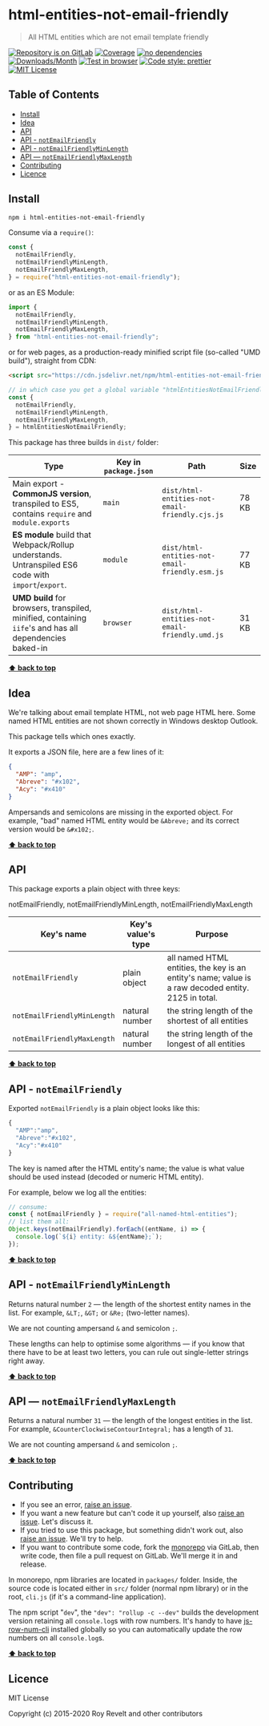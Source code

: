 # html-entities-not-email-friendly

> All HTML entities which are not email template friendly

[![Repository is on GitLab][gitlab-img]][gitlab-url]
[![Coverage][cov-img]][cov-url]
[![no dependencies][no-deps-img]][no-deps-url]
[![Downloads/Month][downloads-img]][downloads-url]
[![Test in browser][runkit-img]][runkit-url]
[![Code style: prettier][prettier-img]][prettier-url]
[![MIT License][license-img]][license-url]

## Table of Contents

- [Install](#install)
- [Idea](#idea)
- [API](#api)
- [API - `notEmailFriendly`](#api-notemailfriendly)
- [API - `notEmailFriendlyMinLength`](#api-notemailfriendlyminlength)
- [API — `notEmailFriendlyMaxLength`](#api--notemailfriendlymaxlength)
- [Contributing](#contributing)
- [Licence](#licence)

## Install

```bash
npm i html-entities-not-email-friendly
```

Consume via a `require()`:

```js
const {
  notEmailFriendly,
  notEmailFriendlyMinLength,
  notEmailFriendlyMaxLength,
} = require("html-entities-not-email-friendly");
```

or as an ES Module:

```js
import {
  notEmailFriendly,
  notEmailFriendlyMinLength,
  notEmailFriendlyMaxLength,
} from "html-entities-not-email-friendly";
```

or for web pages, as a production-ready minified script file (so-called "UMD build"), straight from CDN:

```html
<script src="https://cdn.jsdelivr.net/npm/html-entities-not-email-friendly/dist/html-entities-not-email-friendly.umd.js"></script>
```

```js
// in which case you get a global variable "htmlEntitiesNotEmailFriendly" which you consume like this:
const {
  notEmailFriendly,
  notEmailFriendlyMinLength,
  notEmailFriendlyMaxLength,
} = htmlEntitiesNotEmailFriendly;
```

This package has three builds in `dist/` folder:

| Type                                                                                                    | Key in `package.json` | Path                                           | Size  |
| ------------------------------------------------------------------------------------------------------- | --------------------- | ---------------------------------------------- | ----- |
| Main export - **CommonJS version**, transpiled to ES5, contains `require` and `module.exports`          | `main`                | `dist/html-entities-not-email-friendly.cjs.js` | 78 KB |
| **ES module** build that Webpack/Rollup understands. Untranspiled ES6 code with `import`/`export`.      | `module`              | `dist/html-entities-not-email-friendly.esm.js` | 77 KB |
| **UMD build** for browsers, transpiled, minified, containing `iife`'s and has all dependencies baked-in | `browser`             | `dist/html-entities-not-email-friendly.umd.js` | 31 KB |

**[⬆ back to top](#)**

## Idea

We're talking about email template HTML, not web page HTML here. Some named HTML entities are not shown correctly in Windows desktop Outlook.

This package tells which ones exactly.

It exports a JSON file, here are a few lines of it:

```json
{
  "AMP": "amp",
  "Abreve": "#x102",
  "Acy": "#x410"
}
```

Ampersands and semicolons are missing in the exported object. For example, "bad" named HTML entity would be `&Abreve;` and its correct version would be `&#x102;`.

**[⬆ back to top](#)**

## API

This package exports a plain object with three keys:

notEmailFriendly,
notEmailFriendlyMinLength,
notEmailFriendlyMaxLength

| Key's name                  | Key's value's type | Purpose                                                                                             |
| --------------------------- | ------------------ | --------------------------------------------------------------------------------------------------- |
| `notEmailFriendly`          | plain object       | all named HTML entities, the key is an entity's name; value is a raw decoded entity. 2125 in total. |
| `notEmailFriendlyMinLength` | natural number     | the string length of the shortest of all entities                                                   |
| `notEmailFriendlyMaxLength` | natural number     | the string length of the longest of all entities                                                    |

**[⬆ back to top](#)**

## API - `notEmailFriendly`

Exported `notEmailFriendly` is a plain object looks like this:

```js
{
  "AMP":"amp",
  "Abreve":"#x102",
  "Acy":"#x410"
}
```

The key is named after the HTML entity's name; the value is what value should be used instead (decoded or numeric HTML entity).

For example, below we log all the entities:

```js
// consume:
const { notEmailFriendly } = require("all-named-html-entities");
// list them all:
Object.keys(notEmailFriendly).forEach((entName, i) => {
  console.log(`${i} entity: &${entName};`);
});
```

**[⬆ back to top](#)**

## API - `notEmailFriendlyMinLength`

Returns natural number `2` — the length of the shortest entity names in the list. For example, `&LT;`, `&GT;` or `&Re;` (two-letter names).

We are not counting ampersand `&` and semicolon `;`.

These lengths can help to optimise some algorithms — if you know that there have to be at least two letters, you can rule out single-letter strings right away.

**[⬆ back to top](#)**

## API — `notEmailFriendlyMaxLength`

Returns a natural number `31` — the length of the longest entities in the list. For example, `&CounterClockwiseContourIntegral;` has a length of `31`.

We are not counting ampersand `&` and semicolon `;`.

**[⬆ back to top](#)**

## Contributing

- If you see an error, [raise an issue](<https://gitlab.com/codsen/codsen/issues/new?issue[title]=html-entities-not-email-friendly%20package%20-%20put%20title%20here&issue[description]=**Which%20package%20is%20this%20issue%20for**%3A%20%0Ahtml-entities-not-email-friendly%0A%0A**Describe%20the%20issue%20(if%20necessary)**%3A%20%0A%0A%0A%2Fassign%20%40revelt>).
- If you want a new feature but can't code it up yourself, also [raise an issue](<https://gitlab.com/codsen/codsen/issues/new?issue[title]=html-entities-not-email-friendly%20package%20-%20put%20title%20here&issue[description]=**Which%20package%20is%20this%20issue%20for**%3A%20%0Ahtml-entities-not-email-friendly%0A%0A**Describe%20the%20issue%20(if%20necessary)**%3A%20%0A%0A%0A%2Fassign%20%40revelt>). Let's discuss it.
- If you tried to use this package, but something didn't work out, also [raise an issue](<https://gitlab.com/codsen/codsen/issues/new?issue[title]=html-entities-not-email-friendly%20package%20-%20put%20title%20here&issue[description]=**Which%20package%20is%20this%20issue%20for**%3A%20%0Ahtml-entities-not-email-friendly%0A%0A**Describe%20the%20issue%20(if%20necessary)**%3A%20%0A%0A%0A%2Fassign%20%40revelt>). We'll try to help.
- If you want to contribute some code, fork the [monorepo](https://gitlab.com/codsen/codsen/) via GitLab, then write code, then file a pull request on GitLab. We'll merge it in and release.

In monorepo, npm libraries are located in `packages/` folder. Inside, the source code is located either in `src/` folder (normal npm library) or in the root, `cli.js` (if it's a command-line application).

The npm script "`dev`", the `"dev": "rollup -c --dev"` builds the development version retaining all `console.log`s with row numbers. It's handy to have [js-row-num-cli](https://www.npmjs.com/package/js-row-num-cli) installed globally so you can automatically update the row numbers on all `console.log`s.

**[⬆ back to top](#)**

## Licence

MIT License

Copyright (c) 2015-2020 Roy Revelt and other contributors

[gitlab-img]: https://img.shields.io/badge/repo-on%20GitLab-brightgreen.svg?style=flat-square
[gitlab-url]: https://gitlab.com/codsen/codsen/tree/master/packages/html-entities-not-email-friendly
[cov-img]: https://img.shields.io/badge/coverage-100%25-brightgreen.svg?style=flat-square
[cov-url]: https://gitlab.com/codsen/codsen/tree/master/packages/html-entities-not-email-friendly
[no-deps-img]: https://img.shields.io/badge/-no%20dependencies-brightgreen?style=flat-square
[no-deps-url]: https://www.npmjs.com/package/html-entities-not-email-friendly?activeTab=dependencies
[downloads-img]: https://img.shields.io/npm/dm/html-entities-not-email-friendly.svg?style=flat-square
[downloads-url]: https://npmcharts.com/compare/html-entities-not-email-friendly
[runkit-img]: https://img.shields.io/badge/runkit-test_in_browser-a853ff.svg?style=flat-square
[runkit-url]: https://npm.runkit.com/html-entities-not-email-friendly
[prettier-img]: https://img.shields.io/badge/code_style-prettier-ff69b4.svg?style=flat-square
[prettier-url]: https://prettier.io
[license-img]: https://img.shields.io/badge/licence-MIT-51c838.svg?style=flat-square
[license-url]: https://gitlab.com/codsen/codsen/blob/master/LICENSE
